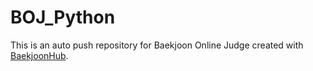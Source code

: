 # BOJ_Python
This is an auto push repository for Baekjoon Online Judge created with [BaekjoonHub](https://github.com/BaekjoonHub/BaekjoonHub).
